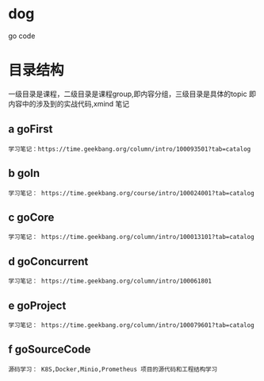 # dog
go code 


# 目录结构

一级目录是课程，二级目录是课程group,即内容分组，三级目录是具体的topic 即内容中的涉及到的实战代码,xmind 笔记

## a goFirst

    学习笔记：https://time.geekbang.org/column/intro/100093501?tab=catalog

## b goIn

    学习笔记： https://time.geekbang.org/course/intro/100024001?tab=catalog

## c  goCore

    学习笔记： https://time.geekbang.org/column/intro/100013101?tab=catalog

##  d goConcurrent

    学习笔记： https://time.geekbang.org/column/intro/100061801

## e goProject

    学习笔记： https://time.geekbang.org/column/intro/100079601?tab=catalog

## f goSourceCode
    
    源码学习： K8S,Docker,Minio,Prometheus 项目的源代码和工程结构学习



